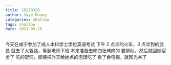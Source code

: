 ```yaml
---
title: 20210320
author: Jaye Huang
categories: shallow
tags: shallow
date: 2021-03-20
---
```


今天在咸宁参加了成人本科学士学位英语考试
下午 2 点半的火车，3 点半到的武昌
就去了大智路，等邹老师下班
本来准备去吃四张烤肉的
要排队，然后就回她宿舍了
吃的馄饨，顺便把昨天给她点的泡馍吃了
看了会电视，就回光谷了
